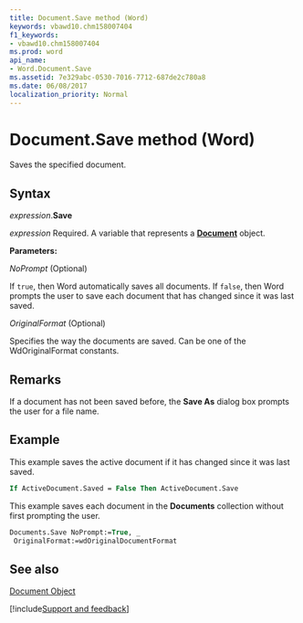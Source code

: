 ```yaml
---
title: Document.Save method (Word)
keywords: vbawd10.chm158007404
f1_keywords:
- vbawd10.chm158007404
ms.prod: word
api_name:
- Word.Document.Save
ms.assetid: 7e329abc-0530-7016-7712-687de2c780a8
ms.date: 06/08/2017
localization_priority: Normal
---
```



# Document.Save method (Word)

Saves the specified document.


## Syntax

_expression_.**Save**

_expression_ Required. A variable that represents a **[Document](Word.Document.md)** object.
 
**Parameters:**

_NoPrompt_ (Optional)

If `true`, then Word automatically saves all documents.
If `false`, then Word prompts the user to save each document that has changed since it was last saved.

_OriginalFormat_ (Optional)

Specifies the way the documents are saved. Can be one of the WdOriginalFormat constants.

## Remarks

If a document has not been saved before, the  **Save As** dialog box prompts the user for a file name.


## Example

This example saves the active document if it has changed since it was last saved.


```vb
If ActiveDocument.Saved = False Then ActiveDocument.Save
```

This example saves each document in the  **Documents** collection without first prompting the user.




```vb
Documents.Save NoPrompt:=True, _ 
 OriginalFormat:=wdOriginalDocumentFormat
```


## See also


[Document Object](Word.Document.md)

[!include[Support and feedback](~/includes/feedback-boilerplate.md)]
